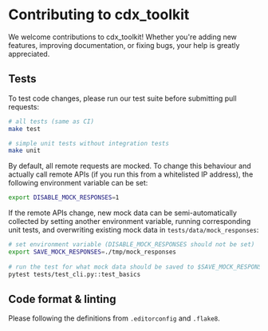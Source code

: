 # Contributing to cdx_toolkit

We welcome contributions to cdx_toolkit! Whether you're adding new features, improving documentation, or fixing bugs, your help is greatly appreciated.

## Tests

To test code changes, please run our test suite before submitting pull requests:

```bash
# all tests (same as CI)
make test

# simple unit tests without integration tests
make unit
```

By default, all remote requests are mocked. To change this behaviour and actually call remote APIs (if you run this from a whitelisted IP address), the following environment variable can be set:

```bash
export DISABLE_MOCK_RESPONSES=1
```

If the remote APIs change, new mock data can be semi-automatically collected by setting another environment variable,  running corresponding unit tests, and overwriting existing mock data in `tests/data/mock_responses`:

```bash
# set environment variable (DISABLE_MOCK_RESPONSES should not be set)
export SAVE_MOCK_RESPONSES=./tmp/mock_responses
    
# run the test for what mock data should be saved to $SAVE_MOCK_RESPONSES/<test_file>/<test_func>.jsonl
pytest tests/test_cli.py::test_basics
```

## Code format & linting

Please following the definitions from `.editorconfig` and `.flake8`.